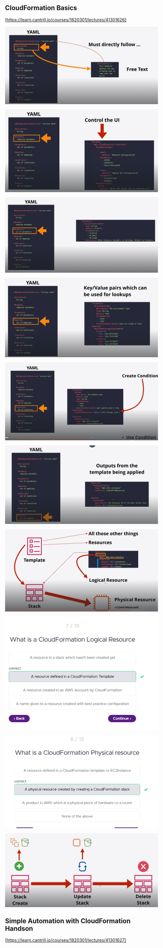 ## CloudFormation Basics

[https://learn.cantrill.io/courses/1820301/lectures/41301626]

![1707436511127](image/CloudFormation/1707436511127.png)

![1707436547498](image/CloudFormation/1707436547498.png)

![1707436568704](image/CloudFormation/1707436568704.png)

![1707436598997](image/CloudFormation/1707436598997.png)

![1707438440440](image/CloudFormation/1707438440440.png)

![1707438513027](image/CloudFormation/1707438513027.png)

![1707438630346](image/CloudFormation/1707438630346.png)


![1708393312934](image/CloudFormation/1708393312934.png)


![1708393339561](image/CloudFormation/1708393339561.png)

![1707438729440](image/CloudFormation/1707438729440.png)

## Simple Automation with CloudFormation Handson

[https://learn.cantrill.io/courses/1820301/lectures/41301627]
